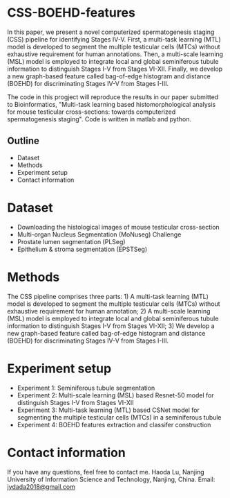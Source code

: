 # CSS-BOEHD-features
In this paper, we present a novel computerized spermatogenesis staging (CSS) pipeline for identifying Stages IV-V. First, a multi-task learning (MTL) model is developed to segment the multiple testicular cells (MTCs) without exhaustive requirement for human annotations. Then, a multi-scale learning (MSL) model is employed to integrate local and global seminiferous tubule information to distinguish Stages I-V from Stages VI-XII. Finally, we develop a new graph-based feature called bag-of-edge histogram and distance (BOEHD) for discriminating Stages IV-V from Stages I-III.

The code in this progject will reproduce the results in our paper submitted to Bioinformatics, "Multi-task learning based histomorphological analysis for mouse testicular cross-sections: towards computerized spermatogenesis staging". Code is written in matlab and python.

## Outline

* Dataset
* Methods
* Experiment setup
* Contact information

# Dataset 
* Downloading the histological images of mouse testicular cross-section
* Multi-organ Nucleus Segmentation (MoNuseg) Challenge
* Prostate lumen segmentation (PLSeg)
* Epithelium & stroma segmentation (EPSTSeg)


# Methods
The CSS pipeline comprises three parts: 1) A multi-task learning (MTL) model is developed to segment the multiple testicular cells (MTCs) without exhaustive requirement for human annotation; 2) A multi-scale learning (MSL) model is employed to integrate local and global seminiferous tubule information to distinguish Stages I-V from Stages VI-XII; 3) We develop a new graph-based feature called bag-of-edge histogram and distance (BOEHD) for discriminating Stages IV-V from Stages I-III.

# Experiment setup
* Experiment 1: Seminiferous tubule segmentation
* Experiment 2: Multi-scale learning (MSL) based Resnet-50 model for distinguish Stages I-V from Stages VI-XII
* Experiment 3: Multi-task learning (MTL) based CSNet model for segmenting the multiple testicular cells (MTCs) in a seminiferous tubule
* Experiment 4: BOEHD features extraction and classifer construction


# Contact information
If you have any questions, feel free to contact me.
Haoda Lu, Nanjing University of Information Science and Technology, Nanjing, China. Email: jydada2018@gmail.com
